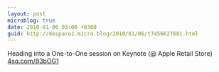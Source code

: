 ```yaml
---
layout: post
microblog: true
date: 2010-01-06 03:00 +0300
guid: http://desparoz.micro.blog/2010/01/06/t7456627681.html
---
```

Heading into a One-to-One session on Keynote (@ Apple Retail Store) [4sq.com/83bOG1](http://4sq.com/83bOG1)
